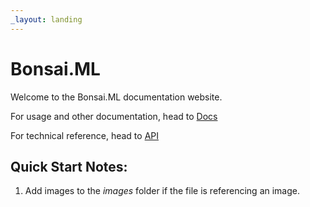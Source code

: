 ```yaml
---
_layout: landing
---
```

# Bonsai.ML

Welcome to the Bonsai.ML documentation website.

For usage and other documentation, head to [Docs](./articles/introduction.html)

For technical reference, head to [API](./api/Bonsai.ML.LinearDynamicalSystems.html)

## Quick Start Notes:

1. Add images to the *images* folder if the file is referencing an image.
